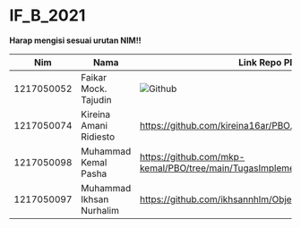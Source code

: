 # IF_B_2021
<b>Harap mengisi sesuai urutan NIM!!</b>

| Nim | Nama | Link Repo PBO |
|-----|------|---------------|
| 1217050052 | Faikar Mock. Tajudin | ![Github](https://github.com/Fr0faive/TugasOOP_Pilar) |
| 1217050074 | Kireina Amani Ridiesto | https://github.com/kireina16ar/PBO.git |
| 1217050098 | Muhammad Kemal Pasha | https://github.com/mkp-kemal/PBO/tree/main/TugasImplementasi |
| 1217050097 | Muhammad Ikhsan Nurhalim | https://github.com/ikhsannhlm/Object_Oriented_Programming |
